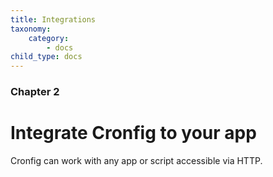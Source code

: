 ```yaml
---
title: Integrations
taxonomy:
    category:
        - docs
child_type: docs
---
```


### Chapter 2

# Integrate Cronfig to your app

Cronfig can work with any app or script accessible via HTTP.
